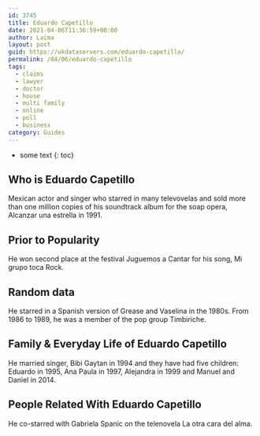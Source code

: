 ```yaml
---
id: 3745
title: Eduardo Capetillo
date: 2021-04-06T11:36:59+00:00
author: Laima
layout: post
guid: https://ukdataservers.com/eduardo-capetillo/
permalink: /04/06/eduardo-capetillo
tags:
  - claims
  - lawyer
  - doctor
  - house
  - multi family
  - online
  - poll
  - business
category: Guides
---
```


* some text
{: toc}


## Who is Eduardo Capetillo
                  
                  
                  
Mexican actor and singer who starred in many televovelas and sold more than one million copies of his soundtrack album for the soap opera, Alcanzar una estrella in 1991.
                  
              
            
              
            
                
                
                
## Prior to Popularity
                  
                  
                  
He won second place at the festival Juguemos a Cantar for his song, Mi grupo toca Rock.
                  
              
            
              
            
                
                
                
## Random data
                  
                  
                  
He starred in a Spanish version of Grease and Vaselina in the 1980s. From 1986 to 1989, he was a member of the pop group Timbiriche.
                  
              
            
              
            
                
                
                
## Family & Everyday Life of Eduardo Capetillo
                  
                  
                  
He married singer, Bibi Gaytan in 1994 and they have had five children: Eduardo in 1995, Ana Paula in 1997, Alejandra in 1999 and Manuel and Daniel in 2014. 
                  
              
            
              
            
                
                
                
## People Related With Eduardo Capetillo
                  
                  
                  
He co-starred with Gabriela Spanic on the telenovela La otra cara del alma.
                  
              
            
              
            
                
              
            
              
              
            
            
              
            
          
          
          